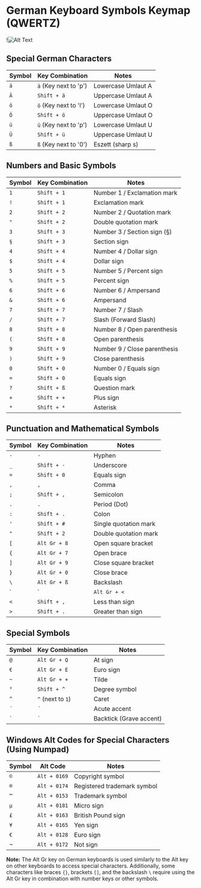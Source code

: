 # German Keyboard Symbols Keymap (QWERTZ)

!![Alt Text](images/20240819163528.png)
## Special German Characters
| Symbol | Key Combination          | Notes                             |
|--------|--------------------------|-----------------------------------|
| `ä`    | `ä` (Key next to 'p')     | Lowercase Umlaut A                |
| `Ä`    | `Shift + ä`               | Uppercase Umlaut A                |
| `ö`    | `ö` (Key next to 'l')     | Lowercase Umlaut O                |
| `Ö`    | `Shift + ö`               | Uppercase Umlaut O                |
| `ü`    | `ü` (Key next to 'p')     | Lowercase Umlaut U                |
| `Ü`    | `Shift + ü`               | Uppercase Umlaut U                |
| `ß`    | `ß` (Key next to '0')     | Eszett (sharp s)                  |

## Numbers and Basic Symbols
| Symbol | Key Combination          | Notes                             |
|--------|--------------------------|-----------------------------------|
| `1`    | `Shift + 1`              | Number 1 / Exclamation mark       |
| `!`    | `Shift + 1`              | Exclamation mark                  |
| `2`    | `Shift + 2`              | Number 2 / Quotation mark         |
| `"`    | `Shift + 2`              | Double quotation mark             |
| `3`    | `Shift + 3`              | Number 3 / Section sign (§)       |
| `§`    | `Shift + 3`              | Section sign                      |
| `4`    | `Shift + 4`              | Number 4 / Dollar sign            |
| `$`    | `Shift + 4`              | Dollar sign                       |
| `5`    | `Shift + 5`              | Number 5 / Percent sign           |
| `%`    | `Shift + 5`              | Percent sign                      |
| `6`    | `Shift + 6`              | Number 6 / Ampersand              |
| `&`    | `Shift + 6`              | Ampersand                         |
| `7`    | `Shift + 7`              | Number 7 / Slash                  |
| `/`    | `Shift + 7`              | Slash (Forward Slash)             |
| `8`    | `Shift + 8`              | Number 8 / Open parenthesis       |
| `(`    | `Shift + 8`              | Open parenthesis                  |
| `9`    | `Shift + 9`              | Number 9 / Close parenthesis      |
| `)`    | `Shift + 9`              | Close parenthesis                 |
| `0`    | `Shift + 0`              | Number 0 / Equals sign            |
| `=`    | `Shift + 0`              | Equals sign                       |
| `?`    | `Shift + ß`              | Question mark                     |
| `+`    | `Shift + +`              | Plus sign                         |
| `*`    | `Shift + *`              | Asterisk                          |

## Punctuation and Mathematical Symbols
| Symbol | Key Combination          | Notes                             |
|--------|--------------------------|-----------------------------------|
| `-`    | `-`                      | Hyphen                            |
| `_`    | `Shift + -`              | Underscore                        |
| `=`    | `Shift + 0`              | Equals sign                       |
| `,`    | `,`                      | Comma                             |
| `;`    | `Shift + ,`              | Semicolon                         |
| `.`    | `.`                      | Period (Dot)                      |
| `:`    | `Shift + .`              | Colon                             |
| `'`    | `Shift + #`              | Single quotation mark             |
| `"`    | `Shift + 2`              | Double quotation mark             |
| `[`    | `Alt Gr + 8`             | Open square bracket               |
| `{`    | `Alt Gr + 7`             | Open brace                        |
| `]`    | `Alt Gr + 9`             | Close square bracket              |
| `}`    | `Alt Gr + 0`             | Close brace                       |
| `\`    | `Alt Gr + ß`             | Backslash                         |
| `|`    | `Alt Gr + <`             | Vertical bar                      |
| `<`    | `Shift + ,`              | Less than sign                    |
| `>`    | `Shift + .`              | Greater than sign                 |

## Special Symbols
| Symbol | Key Combination          | Notes                             |
|--------|--------------------------|-----------------------------------|
| `@`    | `Alt Gr + Q`             | At sign                           |
| `€`    | `Alt Gr + E`             | Euro sign                         |
| `~`    | `Alt Gr + +`             | Tilde                             |
| `°`    | `Shift + ^`              | Degree symbol                     |
| `^`    | `^` (next to `1`)        | Caret                             |
| `´`    | `´`                      | Acute accent                      |
| `` ` ``| `` ` ``                  | Backtick (Grave accent)           |

## Windows Alt Codes for Special Characters (Using Numpad)
| Symbol | Alt Code                 | Notes                             |
|--------|--------------------------|-----------------------------------|
| `©`    | `Alt + 0169`             | Copyright symbol                  |
| `®`    | `Alt + 0174`             | Registered trademark symbol       |
| `™`    | `Alt + 0153`             | Trademark symbol                  |
| `µ`    | `Alt + 0181`             | Micro sign                        |
| `£`    | `Alt + 0163`             | British Pound sign                |
| `¥`    | `Alt + 0165`             | Yen sign                          |
| `€`    | `Alt + 0128`             | Euro sign                         |
| `¬`    | `Alt + 0172`             | Not sign                          |

**Note:** The Alt Gr key on German keyboards is used similarly to the Alt key on other keyboards to access special characters. Additionally, some characters like braces `{}`, brackets `[]`, and the backslash `\` require using the Alt Gr key in combination with number keys or other symbols.

